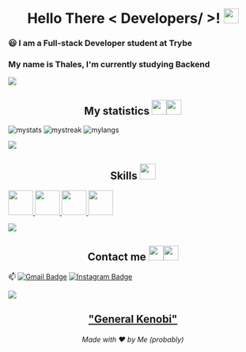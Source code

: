 <h1 align = 'Center'> Hello There < Developers/ >! <img src = "https://raw.githubusercontent.com/MartinHeinz/MartinHeinz/master/wave.gif" width = 30px> </h1>
<p align='center'>
</p>

### :smiley: I am a Full-stack Developer student at Trybe

### My name is Thales, I'm currently studying Backend

<a href="https://www.youtube.com/watch?v=dQw4w9WgXcQ"><img src="https://user-images.githubusercontent.com/73097560/115834477-dbab4500-a447-11eb-908a-139a6edaec5c.gif"></a>

  <h2 align = 'Center'> My statistics <img src="https://emoji.slack-edge.com/T0172CCPGUW/party-blob/d7253707fa13e9ee.gif" width="30"/><img src="https://emoji.slack-edge.com/T0172CCPGUW/party-blob/d7253707fa13e9ee.gif" width="30"/> </h2>

<img src="https://github-readme-stats.vercel.app/api?username=thales-sz&show_icons=true&theme=tokyonight" alt="mystats" />
<img src="https://github-readme-streak-stats.herokuapp.com/?user=thales-sz&theme=tokyonight" alt="mystreak"/>
<img src="https://github-readme-stats.vercel.app/api/top-langs/?username=thales-sz&theme=tokyonight&layout=compact" alt="mylangs"/>
  
 <a href="https://www.youtube.com/watch?v=dQw4w9WgXcQ"><img src="https://user-images.githubusercontent.com/73097560/115834477-dbab4500-a447-11eb-908a-139a6edaec5c.gif"></a>

<h2 align = 'Center'> Skills <img src = "https://media2.giphy.com/media/QssGEmpkyEOhBCb7e1/giphy.gif?cid=ecf05e47a0n3gi1bfqntqmob8g9aid1oyj2wr3ds3mg700bl&rid=giphy.gif" width = 32px> </h2>
<a href= https://github.com/thales-sz?tab=repositories&q=&type=&language=reactjs&sort= > <img width ='50px' src ='https://raw.githubusercontent.com/rahulbanerjee26/githubAboutMeGenerator/main/icons/reactjs.svg'> </a>
<a href= https://github.com/thales-sz?tab=repositories&q=&type=&language=javascript&sort= > <img width ='50px' src ='https://raw.githubusercontent.com/rahulbanerjee26/githubAboutMeGenerator/main/icons/javascript.svg'> </a>
<a href= https://github.com/thales-sz?tab=repositories&q=&type=&language=css&sort= > <img width ='50px' src ='https://raw.githubusercontent.com/rahulbanerjee26/githubAboutMeGenerator/main/icons/css.svg'> </a>
<a href= https://github.com/thales-sz?tab=repositories&q=&type=&language=html&sort= > <img width ='50px' src ='https://raw.githubusercontent.com/rahulbanerjee26/githubAboutMeGenerator/main/icons/html.svg'> </a>

<a href="https://www.youtube.com/watch?v=dQw4w9WgXcQ"><img src="https://user-images.githubusercontent.com/73097560/115834477-dbab4500-a447-11eb-908a-139a6edaec5c.gif"></a>

<h2 align = 'Center'> Contact me <img src="https://emoji.slack-edge.com/T0172CCPGUW/party-blob/d7253707fa13e9ee.gif" width="30"/><img src="https://emoji.slack-edge.com/T0172CCPGUW/party-blob/d7253707fa13e9ee.gif" width="30"/> </h2> 
 
📫 [![Gmail Badge](https://img.shields.io/badge/-thales.sz@outlook.com-blue?style=flat-roundedrectangle&logo=Gmail&logoColor=white&link=mailto:thales.souz@outlook.com)](thales.souz@outlook.com)
[![Instagram Badge](https://img.shields.io/badge/-thales.sc-E4405F?style=flat-roundedrectangle&logo=instagram&logoColor=white&link=https://www.instagram.com/thales.sc/)](https://www.instagram.com/thales.sc/)

 <a href="https://www.youtube.com/watch?v=dQw4w9WgXcQ"><img src="https://user-images.githubusercontent.com/73097560/115834477-dbab4500-a447-11eb-908a-139a6edaec5c.gif"></a>

<h2 align="center"><a href="https://youtu.be/frszEJb0aOo?t=4">"General Kenobi"</a></h2>
<h6 align="center">Made with ❤️ by Me (probably)</h6>




